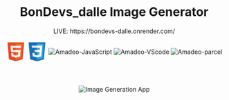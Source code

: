 

<h1 align="center"> BonDevs_dalle Image Generator</h1>

<div align="center">
LIVE:  https://bondevs-dalle.onrender.com/  
</div>

</br>
 <div style="display: inline_block" align="center">
 <img align="center" alt="Amadeo-HTML" height="45" width="45" src="https://raw.githubusercontent.com/devicons/devicon/master/icons/html5/html5-original.svg">
 <img align="center" alt="Amadeo-CSS" height="45" width="45" src="https://raw.githubusercontent.com/devicons/devicon/master/icons/css3/css3-original.svg">
 <img align="center" alt="Amadeo-JavaScript" height="45" width="45" src="https://github.com/Amadeo-Frontend/devicon/blob/master/icons/javascript/javascript-original.svg">
 <img align="center" alt="Amadeo-VScode" height="45" widith="45" src="https://github.com/Amadeo-Frontend/devicon/blob/master/icons/nodejs/nodejs-original.svg">
 <img align="center" alt="Amadeo-parcel" height="45" widith="45" src="https://github.com/Amadeo-Frontend/images_sites/blob/main/32607881.png">
  </div>
  </br>

#
<div align="center">
 
![Image Generation App](https://github.com/Amadeo-Frontend/images_sites/blob/main/Captura%20de%20tela%202023-05-04%20190931.png)
 
</div>
